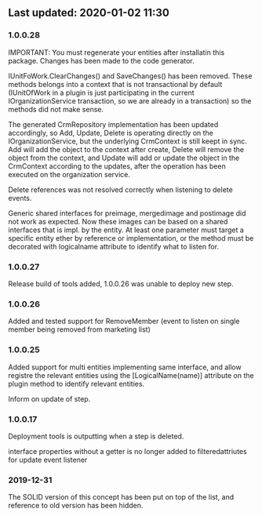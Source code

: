 ## Last updated: 2020-01-02 11:30

### 1.0.0.28

IMPORTANT: You must regenerate your entities after installatin this package. Changes has been made to the code generator.

IUnitFoWork.ClearChanges() and SaveChanges() has been removed. These methods belongs into a context that is not transactional by default
(IUnitOfWork in a plugin is just participating in the current IOrganizationService transaction, so we are already in a transaction) so the methods did not make sense.

The generated CrmRepository implementation has been updated accordingly, so Add, Update, Delete is operating directly on the IOrganizationService, but the underlying
CrmContext is still keept in sync. Add will add the object to the context after create, Delete will remove the object from the context, and Update will add or update
the object in the CrmContext according to the updates, after the operation has been executed on the organization service.

Delete references was not resolved correctly when listening to delete events.

Generic shared interfaces for preimage, mergedimage and postimage did not work as expected. Now these images can be based on a shared interfaces that is impl. by the entity.
At least one parameter must target a specific entity ether by reference or implementation, or the method must be decorated with logicalname attribute to identify what to listen for.

### 1.0.0.27
Release build of tools added, 1.0.0.26 was unable to deploy new step.

### 1.0.0.26
Added and tested support for RemoveMember  (event to listen on single member being removed from marketing list)

### 1.0.0.25
Added support for multi entities implementing same interface, and allow registre the relevant entities using the [LogicalName(name)] attribute on the
plugin method to identify relevant entities.

Inform on update of step.

### 1.0.0.17
Deployment tools is outputting when a step is deleted.

interface properties without a getter is no longer added to filteredattriutes for update event listener

### 2019-12-31
The SOLID version of this concept has been put on top of the list, and reference to old version has been hidden.
